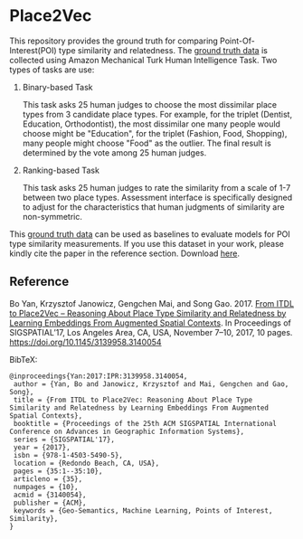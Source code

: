 # Place2Vec
This repository provides the ground truth for comparing Point-Of-Interest(POI) type similarity and relatedness. The [ground truth data](https://github.com/BoYanSTKO/place2vec/blob/master/HIT.zip) is collected using Amazon Mechanical Turk Human Intelligence Task. Two types of tasks are use:
1. Binary-based Task

   This task asks 25 human judges to choose the most dissimilar place types from 3 candidate place types. For example, for the triplet (Dentist, Education, Orthodontist), the most dissimilar one many people would choose might be "Education", for the triplet (Fashion, Food, Shopping), many people might choose "Food" as the outlier. The final result is determined by the vote among 25 human judges.

2. Ranking-based Task

   This task asks 25 human judges to rate the similarity from a scale of 1-7 between two place types. Assessment interface is specifically designed to adjust for the characteristics that human judgments of similarity are non-symmetric. 

This [ground truth data](https://github.com/BoYanSTKO/place2vec/blob/master/HIT.zip) can be used as baselines to evaluate models for POI type similarity measurements. If you use this dataset in your work, please kindly cite the paper in the reference section. Download [here](https://github.com/BoYanSTKO/place2vec/blob/master/HIT.zip).

## Reference
Bo Yan, Krzysztof Janowicz, Gengchen Mai, and Song Gao. 2017. [From ITDL to Place2Vec – Reasoning About Place Type Similarity and Relatedness by Learning Embeddings From Augmented Spatial Contexts](https://geog.ucsb.edu/~jano/place2vec.pdf). In Proceedings of SIGSPATIAL’17, Los Angeles Area, CA, USA, November 7–10, 2017, 10 pages. https://doi.org/10.1145/3139958.3140054

BibTeX:
```
@inproceedings{Yan:2017:IPR:3139958.3140054,
 author = {Yan, Bo and Janowicz, Krzysztof and Mai, Gengchen and Gao, Song},
 title = {From ITDL to Place2Vec: Reasoning About Place Type Similarity and Relatedness by Learning Embeddings From Augmented Spatial Contexts},
 booktitle = {Proceedings of the 25th ACM SIGSPATIAL International Conference on Advances in Geographic Information Systems},
 series = {SIGSPATIAL'17},
 year = {2017},
 isbn = {978-1-4503-5490-5},
 location = {Redondo Beach, CA, USA},
 pages = {35:1--35:10},
 articleno = {35},
 numpages = {10},
 acmid = {3140054},
 publisher = {ACM},
 keywords = {Geo-Semantics, Machine Learning, Points of Interest, Similarity},
}
```
